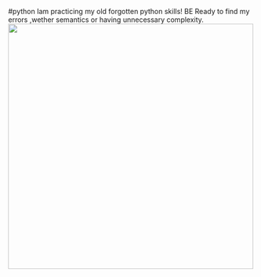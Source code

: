 #python 
Iam practicing my old forgotten python skills!
BE Ready to find my errors ,wether semantics or having unnecessary complexity.
<img src="https://upload.wikimedia.org/wikipedia/commons/thumb/0/0a/Python.svg/1200px-Python.svg.png" width="500px" height="500px"></img>
